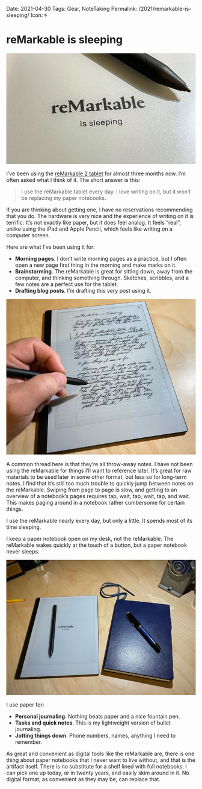 Date: 2021-04-30
Tags: Gear, NoteTaking
Permalink: /2021/remarkable-is-sleeping/
Icon: 🌀

# reMarkable is sleeping

![reMarkable is Sleeping](/_img/2021/2021-04-30-reMarkable-is-Sleeping.jpg)

I’ve been using the [reMarkable 2 tablet](https://remarkable.com/) for almost three months now. I’m often asked what I think of it. The short answer is this:

> I use the reMarkable tablet every day. I love writing on it, but it won’t be replacing my paper notebooks.

If you are thinking about getting one, I have no reservations recommending that you do. The hardware is very nice and the experience of writing on it is terrific. It’s not exactly like paper, but it does feel analog. It feels “real”, unlike using the iPad and Apple Pencil, which feels like writing on a computer screen.

Here are what I’ve been using it for:

*   **Morning pages**. I don’t write morning pages as a practice, but I often open a new page first thing in the morning and make marks on it.
*   **Brainstorming**. The reMarkable is great for sitting down, away from the computer, and thinking something through. Sketches, scribbles, and a few notes are a perfect use for the tablet.
*   **Drafting blog posts**. I’m drafting this very post using it.

![](/_img/2021/2021-04-30-reMarkable.jpg)

A common thread here is that they’re all throw-away notes. I have not been using the reMarkable for things I’ll want to reference later. It’s great for raw materials to be used later in some other format, but less so for long-term notes. I find that it’s still too much trouble to quickly jump between notes on the reMarkable. Swiping from page to page is slow, and getting to an overview of a notebook’s pages requires tap, wait, tap, wait, tap, and wait. This makes paging around in a notebook rather cumbersome for certain things.

I use the reMarkable nearly every day, but only a little. It spends most of its time sleeping.

I keep a paper notebook open on my desk, not the reMarkable. The reMarkable wakes quickly at the touch of a button, but a paper notebook never sleeps.

![](/_img/2021/2021-04-30-reMarkable-and-Paper-Notebooks.jpg)

I use paper for:

*   **Personal journaling**. Nothing beats paper and a nice fountain pen.
*   **Tasks and quick notes**. This is my lightweight version of bullet journaling.
*   **Jotting things down**. Phone numbers, names, anything I need to remember.

As great and convenient as digital tools like the reMarkable are, there is one thing about paper notebooks that I never want to live without, and that is the artifact itself. There is no substitute for a shelf lined with full notebooks. I can pick one up today, or in twenty years, and easily skim around in it. No digital format, as convenient as they may be, can replace that.